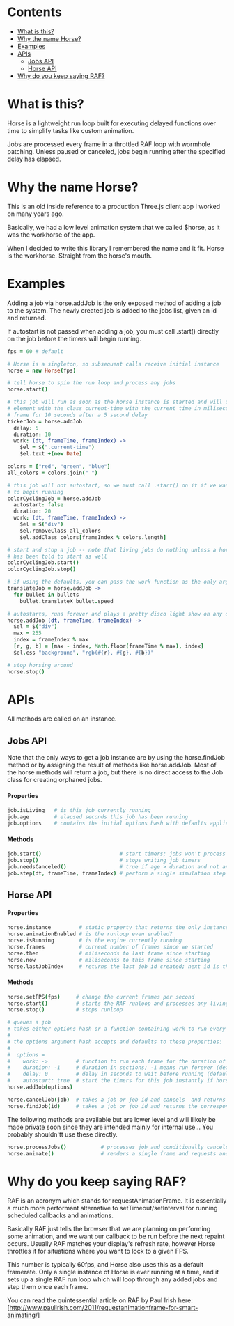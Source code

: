 # Contents
- [What is this?](https://github.com/Abica/horse#what-is-this)
- [Why the name Horse?](https://github.com/Abica/horse#why-the-name-horse)
- [Examples](https://github.com/Abica/horse#examples)
- [APIs](https://github.com/Abica/horse#apis)
  - [Jobs API](https://github.com/Abica/horse#jobs-api)
  - [Horse API](https://github.com/Abica/horse#horse-api)
- [Why do you keep saying RAF?](https://github.com/Abica/horse#why-do-you-keep-saying-raf)


# What is this?
Horse is a lightweight run loop built for executing delayed functions over time to simplify tasks like custom
animation.

Jobs are processed every frame in a throttled RAF loop with wormhole patching. Unless paused or canceled, jobs
begin running after the specified delay has elapsed.

# Why the name Horse?
This is an old inside reference to a production Three.js client app I worked on many years ago.

Basically, we had a low level animation system that we called $horse, as it was the workhorse of the app.

When I decided to write this library I remembered the name and it fit. Horse is the workhorse. Straight from the horse's mouth.

# Examples
Adding a job via horse.addJob is the only exposed method of adding a job to the system. The newly created job
is added to the jobs list, given an id and returned.

If autostart is not passed when adding a job, you must call .start() directly on the job before the timers will
begin running.

```coffeescript
fps = 60 # default

# Horse is a singleton, so subsequent calls receive initial instance
horse = new Horse(fps)

# tell horse to spin the run loop and process any jobs
horse.start()

# this job will run as soon as the horse instance is started and will update an
# element with the class current-time with the current time in miliseconds every
# frame for 10 seconds after a 5 second delay
tickerJob = horse.addJob
  delay: 5
  duration: 10
  work: (dt, frameTime, frameIndex) ->
    $el = $(".current-time")
    $el.text +(new Date)

colors = ["red", "green", "blue"]
all_colors = colors.join(" ")

# this job will not autostart, so we must call .start() on it if we want it
# to begin running
colorCyclingJob = horse.addJob
  autostart: false
  duration: 20
  work: (dt, frameTime, frameIndex) ->
    $el = $("div")
    $el.removeClass all_colors
    $el.addClass colors[frameIndex % colors.length]

# start and stop a job -- note that living jobs do nothing unless a horse instance
# has been told to start as well
colorCyclingJob.start()
colorCyclingJob.stop()

# if using the defaults, you can pass the work function as the only argument
translateJob = horse.addJob ->
  for bullet in bullets
    bullet.translateX bullet.speed

# autostarts, runs forever and plays a pretty disco light show on any divs
horse.addJob (dt, frameTime, frameIndex) ->
  $el = $("div")
  max = 255
  index = frameIndex % max
  [r, g, b] = [max - index, Math.floor(frameTime % max), index]
  $el.css "background", "rgb(#{r}, #{g}, #{b})"

# stop horsing around
horse.stop()
```


# APIs
All methods are called on an instance.

## Jobs API
Note that the only ways to get a job instance are by using the horse.findJob method
or by assigning the result of methods like horse.addJob. Most of the horse methods will
return a job, but there is no direct access to the Job class for creating orphaned jobs.

#### Properties
```coffeescript
job.isLiving   # is this job currently running
job.age        # elapsed seconds this job has been running
job.options    # contains the initial options hash with defaults applied
```

#### Methods
```coffeescript
job.start()                         # start timers; jobs won't process unless started
job.stop()                          # stops writing job timers
job.needsCanceled()                 # true if age > duration and not an infinite job
job.step(dt, frameTime, frameIndex) # perform a single simulation step for this job
```


## Horse API
#### Properties
```coffeescript
horse.instance         # static property that returns the only instance of Horse
horse.animationEnabled # is the runloop even enabled?
horse.isRunning        # is the engine currently running
horse.frames           # current number of frames since we started
horse.then             # miliseconds to last frame since starting
horse.now              # miliseconds to this frame since starting
horse.lastJobIndex     # returns the last job id created; next id is this + 1
```

#### Methods
```coffeescript
horse.setFPS(fps)     # change the current frames per second
horse.start()         # starts the RAF runloop and processes any living jobs
horse.stop()          # stops runloop

# queues a job
# takes either options hash or a function containing work to run every frame
#
# the options argument hash accepts and defaults to these properties:
#
#  options =
#    work: ->         # function to run each frame for the duration of this job
#    duration: -1     # duration in sections; -1 means run forever (default -1)
#    delay: 0         # delay in seconds to wait before running (default 0)
#    autostart: true  # start the timers for this job instantly if horse is running
horse.addJob(options)

horse.cancelJob(job)  # takes a job or job id and cancels  and returns it
horse.findJob(id)     # takes a job or job id and returns the corresponding job
```

The following methods are available but are lower level and will llikely be made private
soon since they are intended mainly for internal use... You probably shouldn'tt use these directly.
```coffeescript
horse.processJobs()           # processes job and conditionally cancels or works job
horse.animate()               # renders a single frame and requests another animation frame
```


# Why do you keep saying RAF?
RAF is an acronym which stands for requestAnimationFrame. It is essentially a much more performant alternative
to setTimeout/setInterval for running scheduled callbacks and animations.

Basically RAF just tells the browser that we are planning on performing some animation, and we want our callback
to be run before the next repaint occurs. Usually RAF matches your display's refresh rate, however Horse
throttles it for situations where you want to lock to a given FPS.

This number is typically 60fps, and Horse also uses this as a default framerate. Only a single instance of Horse
is ever running at a time, and it sets up a single RAF run loop which will loop through any added jobs and step
them once each frame.

You can read the quintessential article on RAF by Paul Irish here: [http://www.paulirish.com/2011/requestanimationframe-for-smart-animating/]